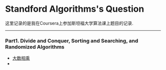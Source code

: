 # Standford Algorithms's Question

这里记录的是我在Coursera上参加斯坦福大学算法课上题目的记录.

***
### Part1. Divide and Conquer, Sorting and Searching, and Randomized Algorithms

- [大数相乘](https://github.com/plantree/Standford-Algorithms/blob/master/MultiLargeNum.cpp)
- 